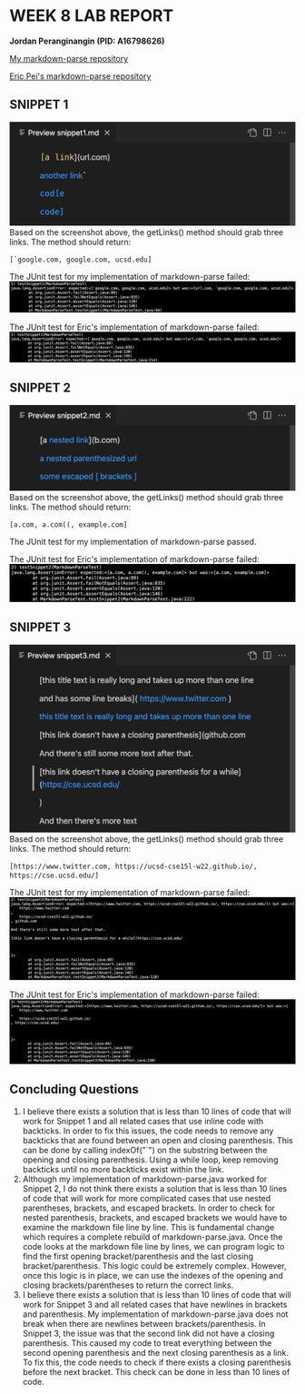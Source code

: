 # **WEEK 8 LAB REPORT**
**Jordan Peranginangin (PID: A16798626)**

[My markdown-parse repository](https://github.com/jordanangin/cse15l-lab-reports)

[Eric Pei's markdown-parse repository](https://github.com/ericwpei/markdown-parse)

## **SNIPPET 1**
![image](snippetone.png)
Based on the screenshot above, the getLinks() method should grab three links. The method should return: 
```
[`google.com, google.com, ucsd.edu]
```
The JUnit test for my implementation of markdown-parse failed:
![image](fail1.png)

The JUnit test for Eric's implementation of markdown-parse failed:
![image](ericfail1.png)
## **SNIPPET 2**
![image](snippettwo.png)
Based on the screenshot above, the getLinks() method should grab three links. The method should return: 
```
[a.com, a.com((, example.com]
```
The JUnit test for my implementation of markdown-parse passed.

The JUnit test for Eric's implementation of markdown-parse failed:
![image](ericfail2.png)
## **SNIPPET 3**
![image](snippetthree.png)
Based on the screenshot above, the getLinks() method should grab three links. The method should return: 
```
[https://www.twitter.com, https://ucsd-cse15l-w22.github.io/, https://cse.ucsd.edu/]
```
The JUnit test for my implementation of markdown-parse failed:
![image](fail2.png)

The JUnit test for Eric's implementation of markdown-parse failed:
![image](ericfail3.png)

## **Concluding Questions**
1. I believe there exists a solution that is less than 10 lines of code that will work for Snippet 1 and all related cases that use inline code with backticks. In order to fix this issues, the code needs to remove any backticks that are found between an open and closing parenthesis. This can be done by calling indexOf("`") on the substring between the opening and closing parenthesis. Using a while loop, keep removing backticks until no more backticks exist within the link.
2. Although my implementation of markdown-parse.java worked for Snippet 2, I do not think there exists a solution that is less than 10 lines of code that will work for more complicated cases that use nested parentheses, brackets, and escaped brackets. In order to check for nested parenthesis, brackets, and escaped brackets we would have to examine the markdown file line by line. This is fundamental change which requires a complete rebuild of markdown-parse.java. Once the code looks at the markdown file line by lines, we can program logic to find the first opening bracket/parenthesis and the last closing bracket/parenthesis. This logic could be extremely complex. However, once this logic is in place, we can use the indexes of the opening and closing brackets/parentheses to return the correct links.
3. I believe there exists a solution that is less than 10 lines of code that will work for Snippet 3 and all related cases that have newlines in brackets and parenthesis. My implementation of markdown-parse.java does not break when there are newlines between brackets/parenthesis. In Snippet 3, the issue was that the second link did not have a closing parenthesis. This caused my code to treat everything between the second opening parenthesis and the next closing parenthesis as a link. To fix this, the code needs to check if there exists a closing parenthesis before the next bracket. This check can be done in less than 10 lines of code.